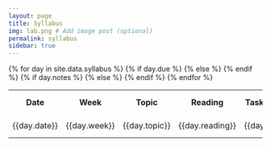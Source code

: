 ```yaml
---
layout: page
title: Syllabus
img: lab.png # Add image post (optional)
permalink: syllabus
sidebar: true
---
```


<table>
<tr>
    <th><b>Date</b></th>
    <th><b>Week</b></th>
    <th><b>Topic</b></th>
    <th><b>Reading</b></th>
    <th><b>Tasks Due</b></th>
    <th><b>Lecture Notes</b></th>
</tr>
{% for day in site.data.syllabus %}
<tr>
    <td>{{day.date}}</td>
    <td>{{day.week}}</td>
    <td>{{day.topic}}</td>
    <td>{{day.reading}}</td>
    {% if day.due %}
    <td>{{day.due}}</td>
    {% else %}
    <td> -- </td>
    {% endif %}
    {% if day.notes %}
    <td><a href="https://rpdata.caltech.edu/courses/bige105/protected/{{day.notes}}">
    PDF </a></td>
    {% else %}
    <td> -- </td>
    {% endif %}
</tr>
{% endfor %}
</table>


